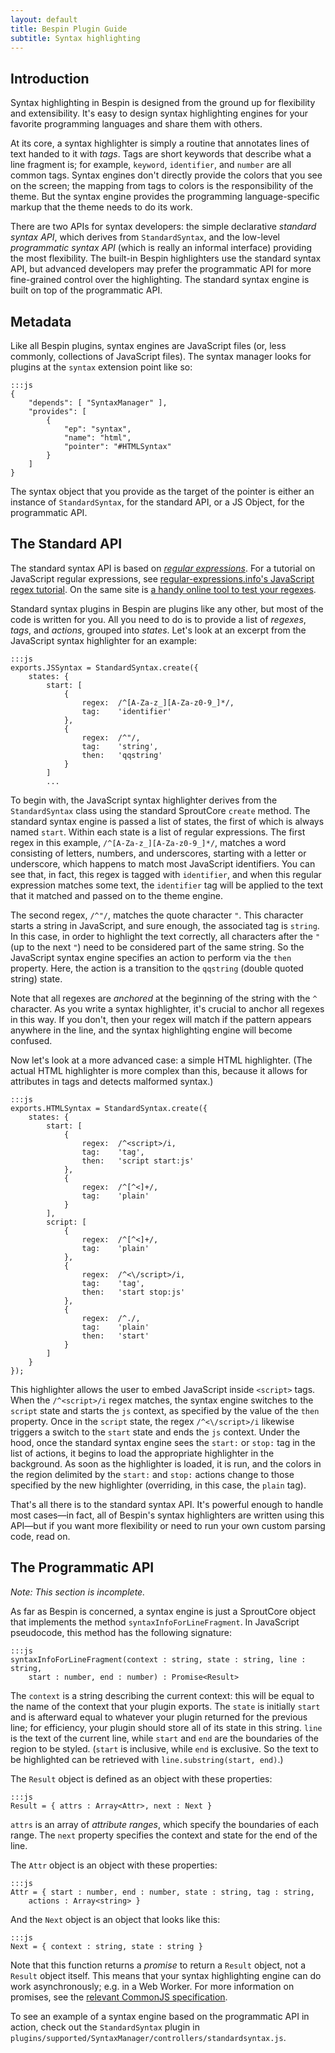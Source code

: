 ```yaml
---
layout: default
title: Bespin Plugin Guide
subtitle: Syntax highlighting
---
```


## Introduction ##

Syntax highlighting in Bespin is designed from the ground up for flexibility
and extensibility. It's easy to design syntax highlighting engines
for your favorite programming languages and share them with others.

At its core, a syntax highlighter is simply a routine that annotates lines of
text handed to it with *tags*. Tags are short keywords that describe what a
line fragment is; for example, `keyword`, `identifier`, and `number` are all
common tags. Syntax engines don't directly provide the colors that you see on
the screen; the mapping from tags to colors is the responsibility of the theme.
But the syntax engine provides the programming language-specific markup that
the theme needs to do its work.

There are two APIs for syntax developers: the simple declarative *standard
syntax API*, which derives from `StandardSyntax`, and the low-level
*programmatic syntax API* (which is really an informal interface) providing the
most flexibility. The built-in Bespin highlighters use the standard syntax API,
but advanced developers may prefer the programmatic API for more fine-grained
control over the highlighting. The standard syntax engine is built on top of
the programmatic API.

## Metadata ##

Like all Bespin plugins, syntax engines are JavaScript files (or, less
commonly, collections of JavaScript files). The syntax manager looks for
plugins at the `syntax` extension point like so:

    :::js
    {
        "depends": [ "SyntaxManager" ],
        "provides": [
            {
                "ep": "syntax",
                "name": "html",
                "pointer": "#HTMLSyntax"
            }
        ]
    }

The syntax object that you provide as the target of the pointer is either an
instance of `StandardSyntax`, for the standard API, or a JS Object, for the
programmatic API.

## The Standard API ##

The standard syntax API is based on
[*regular expressions*](http://en.wikipedia.org/wiki/Regular_expression). For
a tutorial on JavaScript regular expressions, see
[regular-expressions.info's JavaScript regex
tutorial](http://www.regular-expressions.info/javascript.html). On the same
site is [a handy online tool to test your
regexes](http://www.regular-expressions.info/javascriptexample.html).

Standard syntax plugins in Bespin are plugins like any other, but most of the
code is written for you. All you need to do is to provide a list of *regexes*,
*tags*, and *actions*, grouped into *states*. Let's look at an excerpt from the
JavaScript syntax highlighter for an example:

    :::js
    exports.JSSyntax = StandardSyntax.create({
        states: {
            start: [
                {
                    regex:  /^[A-Za-z_][A-Za-z0-9_]*/,
                    tag:    'identifier'
                },
                {
                    regex:  /^"/,
                    tag:    'string',
                    then:   'qqstring'
                }
            ]
            ...

To begin with, the JavaScript syntax highlighter derives from the
`StandardSyntax` class using the standard SproutCore `create` method. The
standard syntax engine is passed a list of states, the first of which is always
named `start`. Within each state is a list of regular expressions. The first
regex in this example, `/^[A-Za-z_][A-Za-z0-9_]*/`, matches a word consisting
of letters, numbers, and underscores, starting with a letter or underscore,
which happens to match most JavaScript identifiers. You can see that, in fact,
this regex is tagged with `identifier`, and when this regular expression
matches some text, the `identifier` tag will be applied to the text that it
matched and passed on to the theme engine.

The second regex, `/^"/`, matches the quote character `"`. This character
starts a string in JavaScript, and sure enough, the associated tag is `string`.
In this case, in order to highlight the text correctly, all characters
after the `"` (up to the next `"`) need to be considered part of the same
string. So the JavaScript syntax engine specifies an action to perform via the
`then` property. Here, the action is a transition to the `qqstring` (double
quoted string) state.

Note that all regexes are *anchored* at the beginning of the string with the
`^` character. As you write a syntax highlighter, it's crucial to anchor all
regexes in this way. If you don't, then your regex will match if the pattern
appears anywhere in the line, and the syntax highlighting engine will become
confused.

Now let's look at a more advanced case: a simple HTML highlighter. (The actual
HTML highlighter is more complex than this, because it allows for attributes in
tags and detects malformed syntax.)

    :::js
    exports.HTMLSyntax = StandardSyntax.create({
        states: {
            start: [
                {
                    regex:  /^<script>/i,
                    tag:    'tag',
                    then:   'script start:js'
                },
                {
                    regex:  /^[^<]+/,
                    tag:    'plain'
                }
            ],
            script: [
                {
                    regex:  /^[^<]+/,
                    tag:    'plain'
                },
                {
                    regex:  /^<\/script>/i,
                    tag:    'tag',
                    then:   'start stop:js'
                },
                {
                    regex:  /^./,
                    tag:    'plain'
                    then:   'start'
                }
            ]
        }
    });

This highlighter allows the user to embed JavaScript inside `<script>` tags.
When the `/^<script>/i` regex matches, the syntax engine switches to the
`script` state and starts the `js` context, as specified by the value of the
`then` property. Once in the `script` state, the regex `/^<\/script>/i`
likewise triggers a switch to the `start` state and ends the `js` context.
Under the hood, once the standard syntax engine sees the `start:` or `stop:`
tag in the list of actions, it begins to load the appropriate highlighter in
the background. As soon as the highlighter is loaded, it is run, and the colors
in the region delimited by the `start:` and `stop:` actions change to those
specified by the new highlighter (overriding, in this case, the `plain` tag).

That's all there is to the standard syntax API. It's powerful enough to handle
most cases&mdash;in fact, all of Bespin's syntax highlighters are written using
this API&mdash;but if you want more flexibility or need to run your own custom
parsing code, read on.

## The Programmatic API ##

*Note: This section is incomplete.*

As far as Bespin is concerned, a syntax engine is just a SproutCore object
that implements the method `syntaxInfoForLineFragment`. In JavaScript
pseudocode, this method has the following signature:

    :::js
    syntaxInfoForLineFragment(context : string, state : string, line : string,
        start : number, end : number) : Promise<Result>

The `context` is a string describing the current context: this will be equal
to the name of the context that your plugin exports. The `state` is initially
`start` and is afterward equal to whatever your plugin returned for the
previous line; for efficiency, your plugin should store all of its state in
this string. `line` is the text of the current line, while `start` and `end`
are the boundaries of the region to be styled. (`start` is inclusive, while
`end` is exclusive. So the text to be highlighted can be retrieved with
`line.substring(start, end)`.)

The `Result` object is defined as an object with these properties:

    :::js
    Result = { attrs : Array<Attr>, next : Next }

`attrs` is an array of *attribute ranges*, which specify the boundaries of each
range. The `next` property specifies the context and state for the end of the
line.

The `Attr` object is an object with these properties:

    :::js
    Attr = { start : number, end : number, state : string, tag : string,
        actions : Array<string> }

And the `Next` object is an object that looks like this:

    :::js
    Next = { context : string, state : string }

Note that this function returns a *promise* to return a `Result` object, not a
`Result` object itself. This means that your syntax highlighting engine can do
work asynchronously; e.g. in a Web Worker. For more information on promises,
see the [relevant CommonJS
specification](http://wiki.commonjs.org/wiki/Promises).

To see an example of a syntax engine based on the programmatic API in action,
check out the `StandardSyntax` plugin in
`plugins/supported/SyntaxManager/controllers/standardsyntax.js`.

